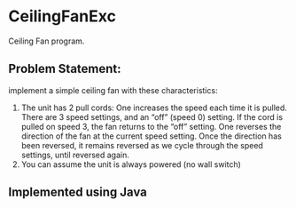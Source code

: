 # CeilingFanExc
Ceiling Fan program.

## Problem Statement:
implement a simple ceiling fan with these characteristics:
1. The unit has 2 pull cords:   One increases the speed each time it is pulled.  There are 3 speed settings, and an “off” (speed 0) setting.   If the cord is pulled on speed 3, the fan returns to the “off” setting. One reverses the direction of the fan at the current speed setting. Once the direction has been reversed, it remains reversed as we cycle through the speed settings, until reversed again.
2. You can assume the unit is always powered (no wall switch)

## Implemented using Java
